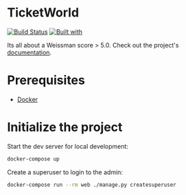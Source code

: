 # TicketWorld

[![Build Status](https://travis-ci.org/vladislavturlai/TicketWorld.svg?branch=master)](https://travis-ci.org/vladislavturlai/TicketWorld)
[![Built with](https://img.shields.io/badge/Built_with-Cookiecutter_Django_Rest-F7B633.svg)](https://github.com/agconti/cookiecutter-django-rest)

Its all about a Weissman score > 5.0. Check out the project's [documentation](http://vladislavturlai.github.io/TicketWorld/).

# Prerequisites

- [Docker](https://docs.docker.com/docker-for-mac/install/)

# Initialize the project

Start the dev server for local development:

```bash
docker-compose up
```

Create a superuser to login to the admin:

```bash
docker-compose run --rm web ./manage.py createsuperuser
```
